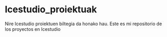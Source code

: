 # Icestudio_proiektuak
Nire Icestudio proiektuen biltegia da honako hau.
Este es mi repositorio de los proyectos en Icestudio
